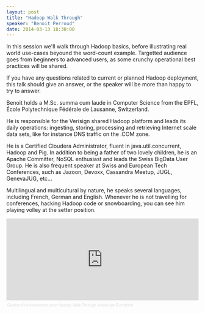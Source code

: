 ```yaml
---
layout: post
title: "Hadoop Walk Through"
speaker: "Benoit Perroud"
date: 2014-03-13 18:30:00
---
```

In this session we'll walk through Hadoop basics, before illustrating real world use-cases beyound the word-count example. Targetted audience goes from beginners to advanced users, as some crunchy operational best practices will be shared.

If you have any questions related to current or planned Hadoop deployment, this talk should give an answer, or the speaker will be more than happy to try to answer. 

Benoit holds a M.Sc. summa cum laude in Computer Science from the EPFL, École Polytechnique Fédérale de Lausanne, Switzerland.

He is responsible for the Verisign shared Hadoop platform and leads its daily operations: ingesting, storing, processing and retrieving Internet scale data sets, like for instance DNS traffic on the .COM zone.

He is a Certified Cloudera Administrator, fluent in java.util.concurrent, Hadoop and Pig. In addition to being a father of two lovely children, he is an Apache Committer, NoSQL enthusiast and leads the Swiss BigData User Group. He is also frequent speaker at Swiss and European Tech Conferences, such as Jazoon, Devoxx, Cassandra Meetup, JUGL, GenevaJUG, etc...

Multilingual and multicultural by nature, he speaks several languages, including French, German and English. Whenever he is not travelling for conferences, hacking Hadoop code or snowboarding, you can see him playing volley at the setter position.

<div style="width:100%; text-align:left;" ><iframe  src="https://www.eventbrite.fr/tickets-external?eid=10799781437&ref=etckt" frameborder="0" height="214" width="100%" vspace="0" hspace="0" marginheight="5" marginwidth="5" scrolling="auto" allowtransparency="true"></iframe><div style="font-family:Helvetica, Arial; font-size:10px; padding:5px 0 5px; margin:2px; width:100%; text-align:left;" ><a style="color:#ddd; text-decoration:none;" target="_blank" href="http://www.eventbrite.fr/r/etckt">Gestion d'un événement</a><span style="color:#ddd;"> pour </span><a style="color:#ddd; text-decoration:none;" target="_blank" href="https://jugl-hadoop.eventbrite.fr/?ref=etckt">Hadoop Walk Through</a> <span style="color:#ddd;">réalisé par</span> <a style="color:#ddd; text-decoration:none;" target="_blank" href="http://www.eventbrite.fr?ref=etckt">Eventbrite</a></div></div>
